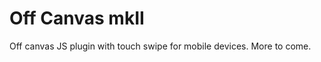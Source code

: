 Off Canvas mkII
===============

Off canvas JS plugin with touch swipe for mobile devices. More to come.
